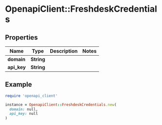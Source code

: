 # OpenapiClient::FreshdeskCredentials

## Properties

| Name | Type | Description | Notes |
| ---- | ---- | ----------- | ----- |
| **domain** | **String** |  |  |
| **api_key** | **String** |  |  |

## Example

```ruby
require 'openapi_client'

instance = OpenapiClient::FreshdeskCredentials.new(
  domain: null,
  api_key: null
)
```

